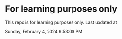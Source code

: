 # For learning purposes only
This repo is for learning purposes only.
Last updated at

Sunday, February 4, 2024 9:53:09 PM

